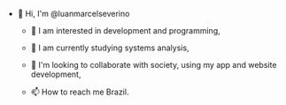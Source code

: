 - 👋 Hi, I'm @luanmarcelseverino

  - 👀 I am interested in development and programming,

  - 🌱 I am currently studying systems analysis,

  - 💞️ I'm looking to collaborate with society, using my app and website development,

  - 📫 How to reach me Brazil.

  <!---

  luanmarcelseverino/luanmarcelseverino is a ✨ special repository ✨ because your `README.md` (this file) appears in your GitHub profile.

  You can click the Preview link to see your changes.

  --->
